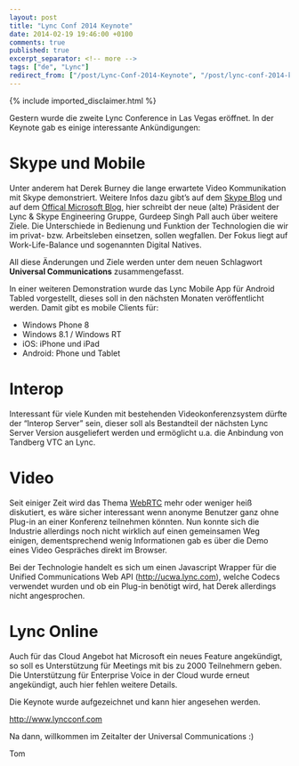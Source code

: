```yaml
---
layout: post
title: "Lync Conf 2014 Keynote"
date: 2014-02-19 19:46:00 +0100
comments: true
published: true
excerpt_separator: <!-- more -->
tags: ["de", "Lync"]
redirect_from: ["/post/Lync-Conf-2014-Keynote", "/post/lync-conf-2014-keynote"]
---
```

<!-- more -->
{% include imported_disclaimer.html %}
<p>Gestern wurde die zweite Lync Conference in Las Vegas er&ouml;ffnet. In der Keynote gab es einige interessante Ank&uuml;ndigungen:</p>
<h1>Skype und Mobile</h1>
<p>Unter anderem hat Derek Burney die lange erwartete Video Kommunikation mit Skype demonstriert. Weitere Infos dazu gibt&rsquo;s auf dem <a href="http://blogs.skype.com/2014/02/18/microsoft-lync-skype-connectivity-v2-adds-video-and-more/">Skype Blog</a> und auf dem <a href="http://blogs.technet.com/b/microsoft_blog/archive/2014/02/18/from-unified-to-universal-the-next-stage-for-communications.aspx">Offical Microsoft Blog</a>, hier schreibt der neue (alte) Pr&auml;sident der Lync &amp; Skype Engineering Gruppe, Gurdeep Singh Pall auch &uuml;ber weitere Ziele. Die Unterschiede in Bedienung und Funktion der Technologien die wir im privat- bzw. Arbeitsleben einsetzen, sollen wegfallen. Der Fokus liegt auf Work-Life-Balance und sogenannten Digital Natives.</p>
<p>All diese &Auml;nderungen und Ziele werden unter dem neuen Schlagwort <strong>Universal Communications</strong> zusammengefasst.</p>
<p>In einer weiteren Demonstration wurde das Lync Mobile App f&uuml;r Android Tabled vorgestellt, dieses soll in den n&auml;chsten Monaten ver&ouml;ffentlicht werden. Damit gibt es mobile Clients f&uuml;r:</p>
<ul>
<li>Windows Phone 8</li>
<li>Windows 8.1 / Windows RT</li>
<li>iOS: iPhone und iPad</li>
<li>Android: Phone und Tablet</li>
</ul>
<h1>Interop</h1>
<p>Interessant f&uuml;r viele Kunden mit bestehenden Videokonferenzsystem d&uuml;rfte der &ldquo;Interop Server&rdquo; sein, dieser soll als Bestandteil der n&auml;chsten Lync Server Version ausgeliefert werden und erm&ouml;glicht u.a. die Anbindung von Tandberg VTC an Lync.</p>
<h1>Video</h1>
<p>Seit einiger Zeit wird das Thema <a href="http://www.webrtc.org/">WebRTC</a> mehr oder weniger hei&szlig; diskutiert, es w&auml;re sicher interessant wenn anonyme Benutzer ganz ohne Plug-in an einer Konferenz teilnehmen k&ouml;nnten. Nun konnte sich die Industrie allerdings noch nicht wirklich auf einen gemeinsamen Weg einigen, dementsprechend wenig Informationen gab es &uuml;ber die Demo eines Video Gespr&auml;ches direkt im Browser.</p>
<p>Bei der Technologie handelt es sich um einen Javascript Wrapper f&uuml;r die Unified Communications Web API (<a href="http://ucwa.lync.com">http://ucwa.lync.com</a>), welche Codecs verwendet wurden und ob ein Plug-in ben&ouml;tigt wird, hat Derek allerdings nicht angesprochen.</p>
<h1>Lync Online</h1>
<p>Auch f&uuml;r das Cloud Angebot hat Microsoft ein neues Feature angek&uuml;ndigt, so soll es Unterst&uuml;tzung f&uuml;r Meetings mit bis zu 2000 Teilnehmern geben. Die Unterst&uuml;tzung f&uuml;r Enterprise Voice in der Cloud wurde erneut angek&uuml;ndigt, auch hier fehlen weitere Details.</p>
<p>Die Keynote wurde aufgezeichnet und kann hier angesehen werden.</p>
<p><a href="http://www.lyncconf.com">http://www.lyncconf.com</a></p>
<p>Na dann, willkommen im Zeitalter der Universal Communications :)</p>
<p>Tom</p>
